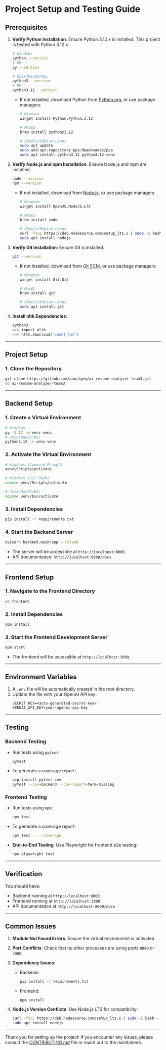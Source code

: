 # Project Setup and Testing Guide

## Prerequisites

1. **Verify Python Installation**:
   Ensure Python 3.12.x is installed. This project is tested with Python 3.12.x.
   ```bash
   # Windows
   python --version
   # OR
   py --version     

   # Unix/MacOS/WSL
   python3 --version
   # OR    
   python3.12 --version
   ```
   - If not installed, download Python from [Python.org](https://www.python.org/downloads/), or use package managers:
     ```bash
     # Windows
     winget install Python.Python.3.12

     # MacOS
     brew install python@3.12

     # Ubuntu/Debian Linux
     sudo apt update
     sudo add-apt-repository ppa:deadsnakes/ppa
     sudo apt install python3.12 python3.12-venv
     ```

2. **Verify Node.js and npm Installation**:
   Ensure Node.js and npm are installed.
   ```bash
   node --version
   npm --version
   ```
   - If not installed, download from [Node.js](https://nodejs.org/), or use package managers:
     ```bash
     # Windows
     winget install OpenJS.NodeJS.LTS

     # MacOS
     brew install node

     # Ubuntu/Debian Linux
     curl -fsSL https://deb.nodesource.com/setup_lts.x | sudo -E bash -
     sudo apt install nodejs
     ```

3. **Verify Git Installation**:
   Ensure Git is installed.
   ```bash
   git --version
   ```
   - If not installed, download from [Git SCM](https://git-scm.com/downloads/), or use package managers:
     ```bash
     # Windows
     winget install Git.Git

     # MacOS
     brew install git

     # Ubuntu/Debian Linux
     sudo apt install git
     ```

4. **Install nltk Dependencies**:
   ```bash
   python3
   >>> import nltk
   >>> nltk.download('punkt_tab')
   ```

---

## Project Setup

### 1. Clone the Repository
```bash
git clone https://github.com/aanilgeo/ai-resume-analyzer-team3.git
cd ai-resume-analyzer-team3
```

---

## Backend Setup

### 1. Create a Virtual Environment
```bash
# Windows
py -3.12 -m venv venv
# Unix/MacOS/WSL
python3.12 -m venv venv
```

### 2. Activate the Virtual Environment
```bash
# Windows (Command Prompt)
venv\Scripts\activate

# Windows (Git Bash)
source venv/Scripts/activate

# Unix/MacOS/WSL
source venv/bin/activate
```

### 3. Install Dependencies
```bash
pip install -r requirements.txt
```

### 4. Start the Backend Server
```bash
uvicorn backend.main:app --reload
```
- The server will be accessible at `http://localhost:8000`.
- API documentation: `http://localhost:8000/docs`.

---

## Frontend Setup

### 1. Navigate to the Frontend Directory
```bash
cd frontend
```

### 2. Install Dependencies
```bash
npm install
```

### 3. Start the Frontend Development Server
```bash
npm start
```
- The frontend will be accessible at `http://localhost:3000`.

---

## Environment Variables

1. A `.env` file will be automatically created in the root directory.
2. Update the file with your OpenAI API key:
   ```env
   SECRET_KEY=<auto-generated-secret-key>
   OPENAI_API_KEY=your-openai-api-key
   ```

---

## Testing

### Backend Testing
- Run tests using `pytest`:
  ```bash
  pytest
  ```
- To generate a coverage report:
  ```bash
  pip install pytest-cov
  pytest --cov=backend --cov-report=term-missing
  ```

### Frontend Testing
- Run tests using `npm`:
  ```bash
  npm test
  ```
- To generate a coverage report:
  ```bash
  npm test -- --coverage
  ```
- **End-to-End Testing**:
  Use Playwright for frontend e2e testing:
  ```bash
  npx playwright test
  ```

---

## Verification

You should have:
- Backend running at `http://localhost:8000`
- Frontend running at `http://localhost:3000`
- API documentation at `http://localhost:8000/docs`

---

## Common Issues

1. **Module Not Found Errors**:
   Ensure the virtual environment is activated.

2. **Port Conflicts**:
   Check that no other processes are using ports `8000` or `3000`.

3. **Dependency Issues**:
   - Backend:
     ```bash
     pip install -r requirements.txt
     ```
   - Frontend:
     ```bash
     npm install
     ```

4. **Node.js Version Conflicts**:
   Use Node.js LTS for compatibility:
   ```bash
   curl -fsSL https://deb.nodesource.com/setup_lts.x | sudo -E bash -
   sudo apt install nodejs
   ```

---

Thank you for setting up the project! If you encounter any issues, please consult the [CONTRIBUTING.md](./CONTRIBUTING.md) file or reach out to the maintainers.
